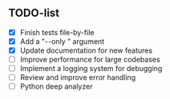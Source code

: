 ## TODO-list

- [x] Finish tests file-by-file
- [x] Add a "--only <lang>" argument
- [x] Update documentation for new features
- [ ] Improve performance for large codebases
- [ ] Implement a logging system for debugging
- [ ] Review and improve error handling
- [ ] Python deep analyzer